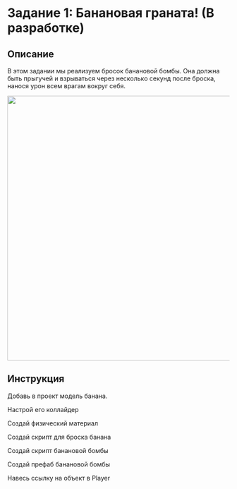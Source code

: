 # Задание 1: Банановая граната! (В разработке)

## Описание

В этом задании мы реализуем бросок банановой бомбы. Она должна быть прыгучей и взрываться через несколько секунд после броска, нанося урон всем врагам вокруг себя.

<img src="https://github.com/copetonrob/YP_Unity_M3_W12/blob/main/img/task1.gif" width="600"/>

## Инструкция

Добавь в проект модель банана.

Настрой его коллайдер

Создай физический материал

Создай скрипт для броска банана

Создай скрипт банановой бомбы

Создай префаб банановой бомбы

Навесь ссылку на объект в Player
